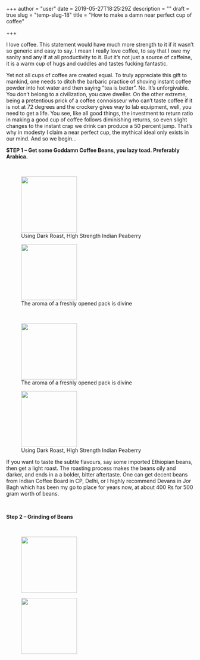 +++
author = "user"
date = 2019-05-27T18:25:29Z
description = ""
draft = true
slug = "temp-slug-18"
title = "How to make a damn near perfect cup of coffee"

+++


<p>I love coffee. This statement would have much more strength to it if it wasn&#8217;t so generic and easy to say. I mean I really love coffee, to say that I owe my sanity and any if at all productivity to it. But it&#8217;s not just a source of caffeine, it is a warm cup of hugs and cuddles and tastes fucking fantastic.</p>
<p>Yet not all cups of coffee are created equal. To truly appreciate this gift to mankind, one needs to ditch the barbaric practice of shoving instant coffee powder into hot water and then saying &#8220;tea is better&#8221;. No. It&#8217;s unforgivable. You don&#8217;t belong to a civilization, you cave dweller. On the other extreme, being a pretentious prick of a coffee connoisseur who can&#8217;t taste coffee if it is not at 72 degrees and the crockery gives way to lab equipment, well, you need to get a life. You see, like all good things, the investment to return ratio in making a good cup of coffee follows diminishing returns, so even slight changes to the instant crap we drink can produce a 50 percent jump. That&#8217;s why in modesty I claim a near perfect cup, the mythical ideal only exists in our mind. And so we begin&#8230;</p>
<p><strong>STEP 1 &#8211; Get some Goddamn Coffee Beans, you lazy toad. Preferably Arabica.</strong></p>
<p>&nbsp;</p>
<div id='gallery-10' class='gallery galleryid-137 gallery-columns-2 gallery-size-thumbnail'><figure class='gallery-item'>
			<div class='gallery-icon portrait'>
				<img width="150" height="150" src="/content/images/wordpress/2019/05/img20190527102234-150x150.jpg" class="attachment-thumbnail size-thumbnail" alt="" aria-describedby="gallery-10-138" />
			</div>
				<figcaption class='wp-caption-text gallery-caption' id='gallery-10-138'>
				Using Dark Roast, HIgh Strength Indian Peaberry
				</figcaption></figure><figure class='gallery-item'>
			<div class='gallery-icon portrait'>
				<img width="150" height="150" src="/content/images/wordpress/2019/05/img20190527102417-150x150.jpg" class="attachment-thumbnail size-thumbnail" alt="" aria-describedby="gallery-10-139" />
			</div>
				<figcaption class='wp-caption-text gallery-caption' id='gallery-10-139'>
				The aroma of a freshly opened pack is divine
				</figcaption></figure>
		</div>

<p>&nbsp;</p>
<div id='gallery-11' class='gallery galleryid-137 gallery-columns-3 gallery-size-thumbnail'><figure class='gallery-item'>
			<div class='gallery-icon portrait'>
				<img width="150" height="150" src="/content/images/wordpress/2019/05/img20190527102417-150x150.jpg" class="attachment-thumbnail size-thumbnail" alt="" aria-describedby="gallery-11-139" />
			</div>
				<figcaption class='wp-caption-text gallery-caption' id='gallery-11-139'>
				The aroma of a freshly opened pack is divine
				</figcaption></figure><figure class='gallery-item'>
			<div class='gallery-icon portrait'>
				<img width="150" height="150" src="/content/images/wordpress/2019/05/img20190527102234-150x150.jpg" class="attachment-thumbnail size-thumbnail" alt="" aria-describedby="gallery-11-138" />
			</div>
				<figcaption class='wp-caption-text gallery-caption' id='gallery-11-138'>
				Using Dark Roast, HIgh Strength Indian Peaberry
				</figcaption></figure>
		</div>

<p>If you want to taste the subtle flavours, say some imported Ethiopian beans, then get a light roast. The roasting process makes the beans oily and darker, and ends in a a bolder, bitter aftertaste. One can get decent beans from Indian Coffee Board in CP, Delhi, or I highly recommend Devans in Jor Bagh which has been my go to place for years now, at about 400 Rs for 500 gram worth of beans.</p>
<p>&nbsp;</p>
<p><strong>Step 2 &#8211; Grinding of Beans</strong></p>
<p>&nbsp;</p>
<div id='gallery-12' class='gallery galleryid-137 gallery-columns-3 gallery-size-thumbnail'><figure class='gallery-item'>
			<div class='gallery-icon portrait'>
				<a href='http://192.168.64.2/img20190527102312/'><img width="150" height="150" src="/content/images/wordpress/2019/05/img20190527102312-150x150.jpg" class="attachment-thumbnail size-thumbnail" alt="" /></a>
			</div></figure><figure class='gallery-item'>
			<div class='gallery-icon portrait'>
				<a href='http://192.168.64.2/img20190527102509/'><img width="150" height="150" src="/content/images/wordpress/2019/05/img20190527102509-150x150.jpg" class="attachment-thumbnail size-thumbnail" alt="" /></a>
			</div></figure>
		</div>



